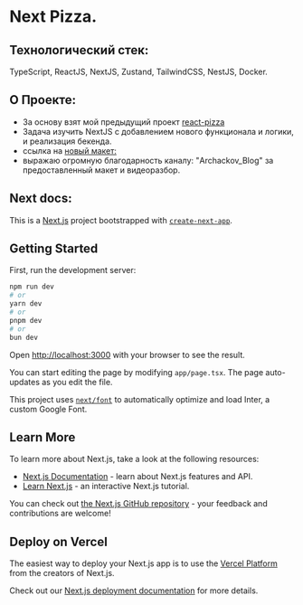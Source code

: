 # Next Pizza.

## Технологический стек:

TypeScript, ReactJS, NextJS, Zustand, TailwindCSS, NestJS, Docker.

## О Проекте:

- За основу взят мой предыдущий проект [react-pizza](https://github.com/Albert-Ti/react-pizza_online-store)
- Задача изучить NextJS с добавлением нового функционала и логики, и реализация бекенда.
- ссылка на [новый макет:](https://www.figma.com/design/cYz4fOSK74EJoqHxoNr1hT/Next-Pizza)
- выражаю огромную благодарность каналу: "Archackov_Blog" за предоставленный макет и видеоразбор.

## Next docs:

This is a [Next.js](https://nextjs.org/) project bootstrapped with [`create-next-app`](https://github.com/vercel/next.js/tree/canary/packages/create-next-app).

## Getting Started

First, run the development server:

```bash
npm run dev
# or
yarn dev
# or
pnpm dev
# or
bun dev
```

Open [http://localhost:3000](http://localhost:3000) with your browser to see the result.

You can start editing the page by modifying `app/page.tsx`. The page auto-updates as you edit the file.

This project uses [`next/font`](https://nextjs.org/docs/basic-features/font-optimization) to automatically optimize and load Inter, a custom Google Font.

## Learn More

To learn more about Next.js, take a look at the following resources:

- [Next.js Documentation](https://nextjs.org/docs) - learn about Next.js features and API.
- [Learn Next.js](https://nextjs.org/learn) - an interactive Next.js tutorial.

You can check out [the Next.js GitHub repository](https://github.com/vercel/next.js/) - your feedback and contributions are welcome!

## Deploy on Vercel

The easiest way to deploy your Next.js app is to use the [Vercel Platform](https://vercel.com/new?utm_medium=default-template&filter=next.js&utm_source=create-next-app&utm_campaign=create-next-app-readme) from the creators of Next.js.

Check out our [Next.js deployment documentation](https://nextjs.org/docs/deployment) for more details.
